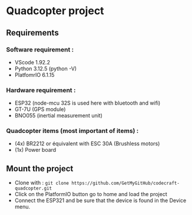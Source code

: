 # Quadcopter project

## Requirements

### Software requirement : 

- VScode 1.92.2
- Python 3.12.5 (python -V)
- PlatfomrIO 6.1.15

### Hardware requirement : 

- ESP32 (node-mcu 32S is used here with bluetooth and wifi)
- GT-7U (GPS module)
- BNO055 (inertial measurement unit)

### Quadcopter items (most important of items) : 

- (4x) BR2212 or équivalent with ESC 30A (Brushless motors)
- (1x) Power board

## Mount the project

- Clone with : `git clone https://github.com/GetMyGitHub/codecraft-quadcopter.git`
- Click on the PlatformIO button go to home and load the project
- Connect the ESP321 and be sure that the device is found in the Device menu.









